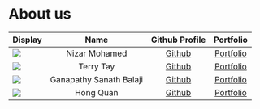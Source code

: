 # About us

Display | Name | Github Profile | Portfolio 
--------|:----:|:--------------:|:---------:
![](https://avatars3.githubusercontent.com/u/34931736?s=400&u=e20f008a9df74e1bad772c4a8572ccf2ed8c393f&v=4) | Nizar Mohamed| [Github](https://github.com/NizarMohd) | [Portfolio](docs/team/NizarMohd.md)
![](https://avatars2.githubusercontent.com/u/59829631?s=460&v=4?text=terry) | Terry Tay | [Github](https://github.com/terrytay) | [Portfolio](docs/team/terrytay.md)
![](https://via.placeholder.com/100.png?text=Photo) | Ganapathy Sanath Balaji | [Github](https://github.com/GanapathySanathBalaji) | [Portfolio](docs/team/ganapathysanathbalaji.md)
![](https://via.placeholder.com/100.png?text=Photo) | Hong Quan | [Github](https://github.com/hongquan448) | [Portfolio](docs/team/hongquan.md)